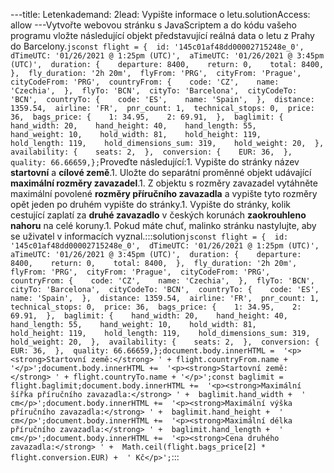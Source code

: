 ---title: Letenkademand: 2lead: Vypište informace o letu.solutionAccess: allow
---Vytvořte webovou stránku s JavaScriptem a do kódu vašeho programu vložte následující objekt představující reálná data o letu z Prahy do Barcelony.```jsconst flight = {  id: '145c01af48dd00002715248e_0',  dTimeUTC: '01/26/2021 @ 1:25pm (UTC)',  aTimeUTC: '01/26/2021 @ 3:45pm (UTC)',  duration: {    departure: 8400,    return: 0,    total: 8400,  },  fly_duration: '2h 20m',  flyFrom: 'PRG',  cityFrom: 'Prague',  cityCodeFrom: 'PRG',  countryFrom: {    code: 'CZ',    name: 'Czechia',  },  flyTo: 'BCN',  cityTo: 'Barcelona',  cityCodeTo: 'BCN',  countryTo: {    code: 'ES',    name: 'Spain',  },  distance: 1359.54,  airline: 'FR',  pnr_count: 1,  technical_stops: 0,  price: 36,  bags_price: {    1: 34.95,    2: 69.91,  },  baglimit: {    hand_width: 20,    hand_height: 40,    hand_length: 55,    hand_weight: 10,    hold_width: 81,    hold_height: 119,    hold_length: 119,    hold_dimensions_sum: 319,    hold_weight: 20,  },  availability: {    seats: 2,  },  conversion: {    EUR: 36,  },  quality: 66.66659,};```Proveďte následující:1. Vypište do stránky název **startovní** a **cílové země**.1. Uložte do separátní proměnné objekt udávající **maximální rozměry zavazadel**.1. Z objektu s rozměry zavazadel vytáhněte maximální povolené **rozměry příručního zavazadla** a vypište tyto rozměry opět jeden po druhém vypište do stránky.1. Vypište do stránky, kolik cestující zaplatí za **druhé zavazadlo** v českých korunách **zaokrouhleno nahoru** na celé koruny.1. Pokud máte chuť, malinko stránku nastylujte, aby se uživatel v informacích vyznal.:::solution```jsconst flight = {  id: '145c01af48dd00002715248e_0',  dTimeUTC: '01/26/2021 @ 1:25pm (UTC)',  aTimeUTC: '01/26/2021 @ 3:45pm (UTC)',  duration: {    departure: 8400,    return: 0,    total: 8400,  },  fly_duration: '2h 20m',  flyFrom: 'PRG',  cityFrom: 'Prague',  cityCodeFrom: 'PRG',  countryFrom: {    code: 'CZ',    name: 'Czechia',  },  flyTo: 'BCN',  cityTo: 'Barcelona',  cityCodeTo: 'BCN',  countryTo: {    code: 'ES',    name: 'Spain',  },  distance: 1359.54,  airline: 'FR',  pnr_count: 1,  technical_stops: 0,  price: 36,  bags_price: {    1: 34.95,    2: 69.91,  },  baglimit: {    hand_width: 20,    hand_height: 40,    hand_length: 55,    hand_weight: 10,    hold_width: 81,    hold_height: 119,    hold_length: 119,    hold_dimensions_sum: 319,    hold_weight: 20,  },  availability: {    seats: 2,  },  conversion: {    EUR: 36,  },  quality: 66.66659,};document.body.innerHTML =  '<p><strong>Startovní země:</strong> ' + flight.countryFrom.name + '</p>';document.body.innerHTML +=  '<p><strong>Startovní země:</strong> ' + flight.countryTo.name + '</p>';const baglimit = flight.baglimit;document.body.innerHTML +=  '<p><strong>Maximální šířka příručního zavazadla:</strong> ' +  baglimit.hand_width +  ' cm</p>';document.body.innerHTML +=  '<p><strong>Maximální výška příručního zavazadla:</strong> ' +  baglimit.hand_height +  ' cm</p>';document.body.innerHTML +=  '<p><strong>Maximální délka příručního zavazadla:</strong> ' +  baglimit.hand_length +  ' cm</p>';document.body.innerHTML +=  '<p><strong>Cena druhého zavazadla:</strong> ' +  Math.ceil(flight.bags_price[2] * flight.conversion.EUR) +  ' Kč</p>';```:::